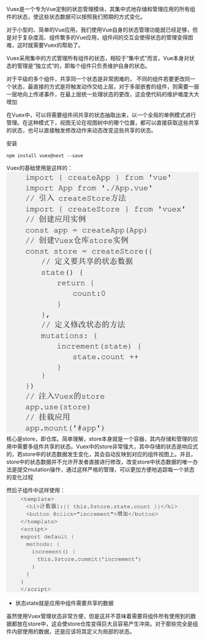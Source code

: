 Vuex是一个专为Vue定制的状态管理模块，其集中式地存储和管理应用的所有组件的状态，使这些状态数据可以按照我们预期的方式变化。

对于小型的、简单的Vue应用，我们使用Vue自身的状态管理功能就已经足够，但是对于复杂度高、组件繁多的Vue应用，组件间的交互会使得状态的管理变得困难，这时就需要Vuex的帮助了。

Vuex采用集中的方式管理所有组件的状态，相较于“集中式”而言，Vue本身对状态的管理是“独立式”的，即每个组件只负责维护自身的状态。


对于平级的多个组件，共享同一个状态是非常困难的，
不同的组件若要更改同一个状态，最直接的方式是将触发动作交给上层，对于多层嵌套的组件，则需要一层一层地向上传递事件，在最上层统一处理状态的更改，这会使代码的维护难度大大增加

在Vuex中，可以将需要组件间共享的状态抽取出来，以一个全局的单例模式进行管理。在这种模式下，视图无论在视图树中的哪个位置，都可以直接获取这些共享的状态，也可以直接触发修改动作来动态改变这些共享的状态。

安装
```node
npm install vuex@next --save
```
Vuex的基础使用是这样的：
![](images/Pasted%20image%2020240115144750.png)
核心是store，即仓库。简单理解，store本身就是一个容器，其内存储和管理的应用中需要多组件共享的状态。Vuex中的store非常强大，其中存储的状态是响应式的，若store中的状态数据发生变化，其会自动反映到对应的组件视图上。并且，store中的状态数据并不允许开发者直接进行修改，改变store中状态数据的唯一办法是提交mutation操作，通过这样严格的管理，可以更加方便地追踪每一个状态的变化过程

然后子组件中这样使用：
![](images/Pasted%20image%2020240115144845.png)
- 状态state就是应用中组件需要共享的数据

虽然使用Vuex管理状态非常方便，但是这并不意味着需要将组件所有使用到的数据都放在store中，这会使store仓库变得巨大且容易产生冲突。对于那些完全是组件内部使用的数据，还是应该将其定义为局部的状态。





















